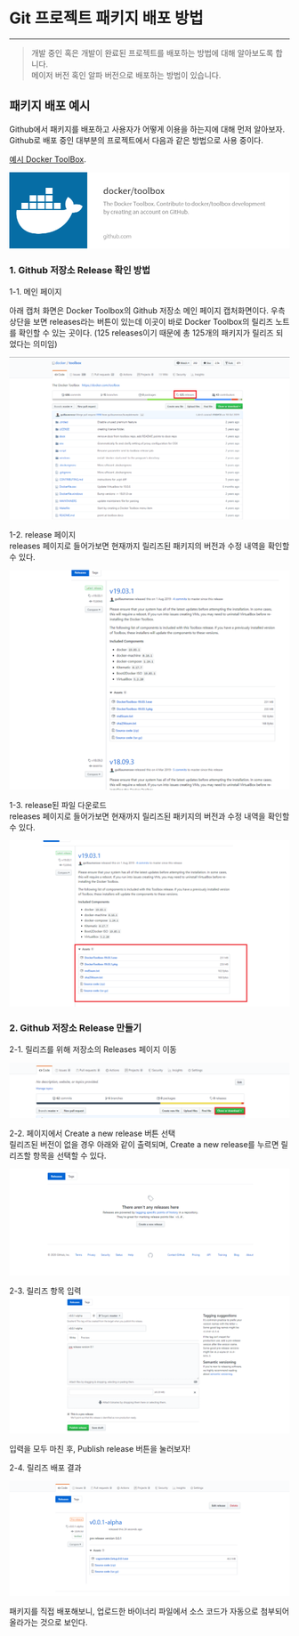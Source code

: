 # Git 프로젝트 패키지 배포 방법
* * *      
> 개발 중인 혹은 개발이 완료된 프로젝트를 배포하는 방법에 대해 알아보도록 합니다.   
 메이저 버전 혹인 알파 버전으로 배포하는 방법이 있습니다.      
    
 
## 패키지 배포 예시   
Github에서 패키지를 배포하고 사용자가 어떻게 이용을 하는지에 대해 먼저 알아보자. Github로 배포 중인 대부분의 프로젝트에서 다음과 같은 방법으로 사용 중이다.

[예시 Docker ToolBox](https://github.com/docker/toolbox).

![ex_screenshot](./assets//docker_toolbox_image.png)

### 1. Github 저장소 Release 확인 방법
1-1. 메인 페이지   

아래 캡처 화면은 Docker Toolbox의 Github 저장소 메인 페이지 캡처화면이다. 우측 상단을 보면 releases라는 버튼이 있는데 이곳이 바로 Docker Toolbox의 릴리즈 노트를 확인할 수 있는 곳이다. (125 releases이기 때문에 총 125개의 패키지가 릴리즈 되었다는 의미임)

![ex_screenshot](./assets//docker_toolbox_hub_main.png)   


1-2. release 페이지   
releases 페이지로 들어가보면 현재까지 릴리즈된 패키지의 버전과 수정 내역을 확인할 수 있다.

![ex_screenshot](./assets//docker_toolbox_release.png)   

1-3. release된 파일 다운로드   
releases 페이지로 들어가보면 현재까지 릴리즈된 패키지의 버전과 수정 내역을 확인할 수 있다.

![ex_screenshot](./assets//docker_toolbox_release_download.png)   


### 2. Github 저장소 Release 만들기
2-1. 릴리즈를 위해 저장소의 Releases 페이지 이동   

![ex_screenshot](./assets//github_release_page.png)   

2-2. 페이지에서 Create a new release 버튼 선택   
릴리즈된 버전이 없을 경우 아래와 같이 출력되며, Create a new release를 누르면 릴리즈할 항목을 선택할 수 있다.   

![ex_screenshot](./assets//github_release_button.png)   

2-3. 릴리즈 항목 입력   
![ex_screenshot](./assets//github_release_information.png)   

입력을 모두 마친 후, Publish release 버튼을 눌러보자!   

2-4. 릴리즈 배포 결과   

![ex_screenshot](./assets//github_release_result.png)   

패키지를 직접 배포해보니, 업로드한 바이너리 파일에서 소스 코드가 자동으로 첨부되어 올라가는 것으로 보인다. 